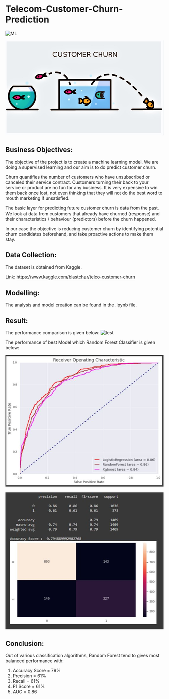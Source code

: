# Telecom-Customer-Churn-Prediction

![ML](https://img.shields.io/badge/ML-Classification-blue.svg) 

![logo](Snips/Logo.jpeg)

## Business Objectives:

The objective of the project is to create a machine learning model. We are doing a supervised learning and our aim is to do predict customer churn.

Churn quantifies the number of customers who have unsubscribed or canceled their service contract. Customers turning their back to your service or product are no fun for any business. It is very expensive to win them back once lost, not even thinking that they will not do the best word to mouth marketing if unsatisfied.

The basic layer for predicting future customer churn is data from the past. We look at data from customers that already have churned (response) and their characteristics / behaviour (predictors) before the churn happened.

In our case the objective is reducing customer churn by identifying potential churn candidates beforehand, and take proactive actions to make them stay.

## Data Collection:

The dataset is obtained from Kaggle. 

Link: https://www.kaggle.com/blastchar/telco-customer-churn

## Modelling:

The analysis and model creation can be found in the .ipynb file. 

## Result:

The performance comparison is given below:
![test](Snips/Result_1.JPG)

The performance of best Model which Random Forest Classifier is given below:

![test](Snips/R_2.JPG)

![test](Snips/R_3.JPG)


## Conclusion:

Out of various classification algorithms, Random Forest tend to gives most balanced performance with:
1.   Accuracy Score = 79%
2.   Precision = 61%
3.   Recall = 61%
4.   F1 Score = 61%
5.   AUC = 0.86

